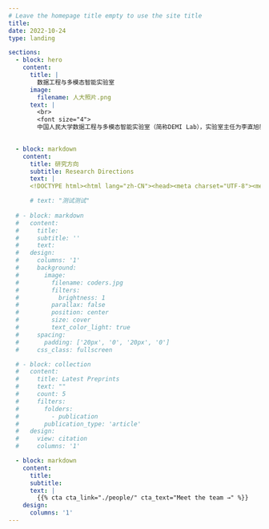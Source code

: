```yaml
---
# Leave the homepage title empty to use the site title
title:
date: 2022-10-24
type: landing

sections:
  - block: hero
    content:
      title: |
        数据工程与多模态智能实验室
      image:
        filename: 人大照片.png
      text: |
        <br>
        <font size="4">
        中国人民大学数据工程与多模态智能实验室（简称DEMI Lab），实验室主任为李直旭教授，现为中国人民大学信息学院、智慧治理学院双聘教授，博士生导师。实验室主要从事大语言模型、知识图谱、数据工程与知识工程、数据治理、自然语言处理、多模态智能等方面的研究工作。多年来，实验室在国家自然科学基金、省部委基金和各类校企联合项目的支持下，发表了大量高水平学术论文，其中包括中国计算机学会推荐的A/B类国际会议和期刊论文（TKDE、ICDE、ACL、AAAI、IJCAI等）200余篇，拥有专利60余项，与科大讯飞、华为、阿里等公司保持长期校企合作。已为国家与社会培养研究生30余人。</font>

  
  - block: markdown
    content:
      title: 研究方向
      subtitle: Research Directions
      text: |
      <!DOCTYPE html><html lang="zh-CN"><head><meta charset="UTF-8"><meta name="viewport" content="width=device-width, initial-scale=1.0"><title>研究方向</title></head><body><div class="container"><div class="title">主研方向</div><div class="subtitle">我们做什么</div><div class="research-directions"><div class="direction"><div class="icon">🔗</div><div class="direction-title">多模态智能信息处理</div><div class="description">基于文本、语音、视频（图片）等模态的信息情感分类、情绪分析和意图识别等模型。 </div></div><div class="direction"><div class="icon">🤖</div><div class="direction-title">智能移动机器人关键技术</div><div class="description">人机对话技术，智能移动机器人的控制技术和场景应用（商业智能服务机器人、双模式智能消毒机器人） </div></div><div class="direction"><div class="icon">💾</div><div class="direction-title">智能优化方法研究</div><div class="description">基于演化的优化理论，（高维、稀疏、昂贵）多目标优化问题 </div></div></div></div></body></html>

      # text: "测试测试"
  
  # - block: markdown
  #   content:
  #     title:
  #     subtitle: ''
  #     text:
  #   design:
  #     columns: '1'
  #     background:
  #       image: 
  #         filename: coders.jpg
  #         filters:
  #           brightness: 1
  #         parallax: false
  #         position: center
  #         size: cover
  #         text_color_light: true
  #     spacing:
  #       padding: ['20px', '0', '20px', '0']
  #     css_class: fullscreen

  # - block: collection
  #   content:
  #     title: Latest Preprints
  #     text: ""
  #     count: 5
  #     filters:
  #       folders:
  #         - publication
  #       publication_type: 'article'
  #   design:
  #     view: citation
  #     columns: '1'

  - block: markdown
    content:
      title:
      subtitle:
      text: |
        {{% cta cta_link="./people/" cta_text="Meet the team →" %}}
    design:
      columns: '1'
---
```

